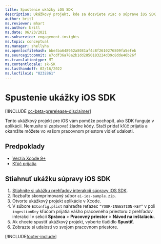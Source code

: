 ```yaml
---
title: Spustenie ukážky iOS SDK
description: Ukážkový projekt, kde sa dozviete viac o súprave iOS SDK
author: britl
ms.reviewer: mhart
ms.author: britl
ms.date: 06/23/2021
ms.subservice: engagement-insights
ms.topic: conceptual
ms.manager: shellyha
ms.openlocfilehash: bbe4ba648952a8081af4c8f2610276809fa5efeb
ms.sourcegitcommit: e7cdf36a78a2b1dd2850183224d39c8dde46b26f
ms.translationtype: MT
ms.contentlocale: sk-SK
ms.lasthandoff: 02/16/2022
ms.locfileid: "8232861"
---
```

# <a name="run-the-ios-sdk-sample"></a>Spustenie ukážky iOS SDK

[!INCLUDE [cc-beta-prerelease-disclaimer](includes/cc-beta-prerelease-disclaimer.md)]

Tento ukážkový projekt pre iOS vám pomôže pochopiť, ako SDK funguje v aplikácii. Nemusíte si zapisovať žiadne kódy. Stačí pridať kľúč prijatia a okamžite môžete vo vašom pracovnom priestore vidieť udalosti.

## <a name="prerequisites"></a>Predpoklady

- [Verzia Xcode 9+](https://developer.apple.com/xcode/downloads/)
- [Kľúč prijatia](get-started-ios.md)

## <a name="download-the-ios-sdk-sample"></a>Stiahnuť ukážku súpravy iOS SDK

1. [Stiahnite si ukážku prehľadov interakcií súpravy iOS SDK](https://download.pi.dynamics.com/sdk/EI-SDKs/ei-ios-sample.zip).
1. Rozbaľte skomprimovaný súbor `ei-ios-sample.zip`.
1. Otvorte ukážkový projekt aplikácie v Xcode.
1. V súbore `EIConfig.plist` nahraďte reťazec `“YOUR-INGESTION-KEY”` v poli `ingestionKey` kľúčom prijatia vášho pracovného priestoru z prehľadov interakcií v sekcii **Správca** > **Pracovný priestor** > **Návod na inštaláciu**.
1. Ak chcete spustiť ukážkový projekt, vyberte tlačidlo **Spustiť**.
1. Zobrazte si udalosti vo svojom pracovnom priestore.

[!INCLUDE[footer-include](../includes/footer-banner.md)]
